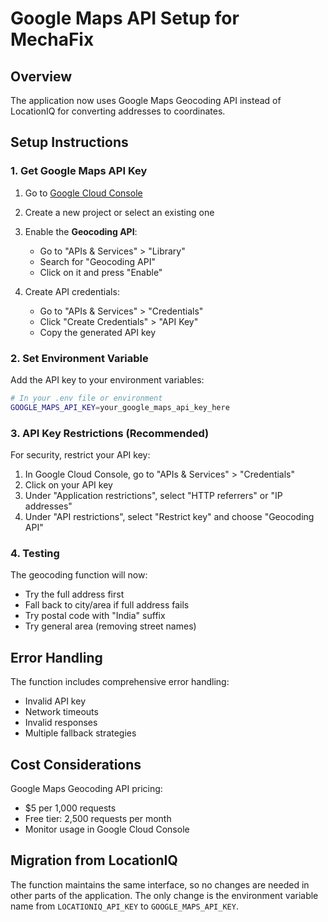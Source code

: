 # Google Maps API Setup for MechaFix

## Overview
The application now uses Google Maps Geocoding API instead of LocationIQ for converting addresses to coordinates.

## Setup Instructions

### 1. Get Google Maps API Key

1. Go to [Google Cloud Console](https://console.cloud.google.com/)
2. Create a new project or select an existing one
3. Enable the **Geocoding API**:
   - Go to "APIs & Services" > "Library"
   - Search for "Geocoding API"
   - Click on it and press "Enable"

4. Create API credentials:
   - Go to "APIs & Services" > "Credentials"
   - Click "Create Credentials" > "API Key"
   - Copy the generated API key

### 2. Set Environment Variable

Add the API key to your environment variables:

```bash
# In your .env file or environment
GOOGLE_MAPS_API_KEY=your_google_maps_api_key_here
```

### 3. API Key Restrictions (Recommended)

For security, restrict your API key:

1. In Google Cloud Console, go to "APIs & Services" > "Credentials"
2. Click on your API key
3. Under "Application restrictions", select "HTTP referrers" or "IP addresses"
4. Under "API restrictions", select "Restrict key" and choose "Geocoding API"

### 4. Testing

The geocoding function will now:
- Try the full address first
- Fall back to city/area if full address fails
- Try postal code with "India" suffix
- Try general area (removing street names)

## Error Handling

The function includes comprehensive error handling:
- Invalid API key
- Network timeouts
- Invalid responses
- Multiple fallback strategies

## Cost Considerations

Google Maps Geocoding API pricing:
- $5 per 1,000 requests
- Free tier: 2,500 requests per month
- Monitor usage in Google Cloud Console

## Migration from LocationIQ

The function maintains the same interface, so no changes are needed in other parts of the application. The only change is the environment variable name from `LOCATIONIQ_API_KEY` to `GOOGLE_MAPS_API_KEY`. 